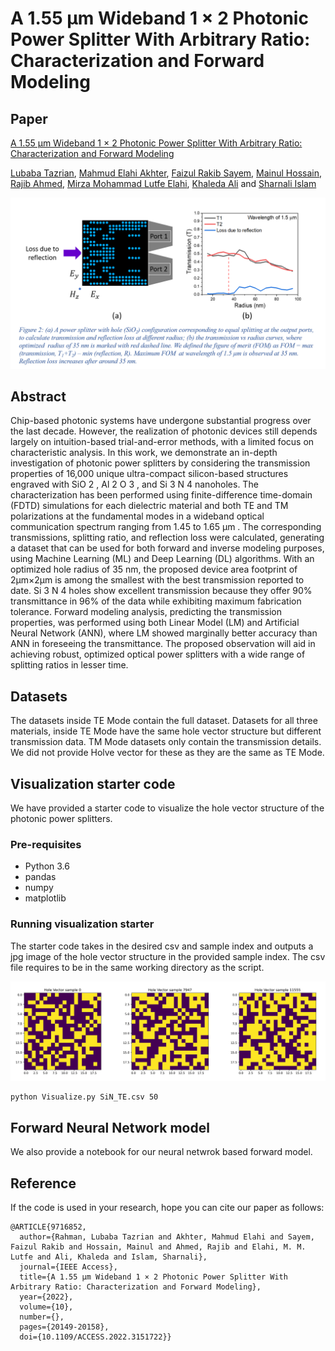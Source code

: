 # A 1.55 μm Wideband 1 × 2 Photonic Power Splitter With Arbitrary Ratio: Characterization and Forward Modeling

## Paper

[A 1.55 μm Wideband 1 × 2 Photonic Power Splitter With Arbitrary Ratio: Characterization and Forward Modeling][Paper]

[Lubaba Tazrian][LT], [Mahmud Elahi Akhter][MEA], [Faizul Rakib Sayem][FRS], [Mainul Hossain][MH], [Rajib Ahmed][RA], [Mirza Mohammad Lutfe Elahi][MLE], [Khaleda Ali][KA] and [Sharnali Islam][SI]


![](./HV_with_TE_TM.png)
## Abstract
Chip-based photonic systems have undergone substantial progress over the last decade. However, the realization of photonic devices still depends largely on intuition-based trial-and-error methods, with a limited focus on characteristic analysis. In this work, we demonstrate an in-depth investigation of photonic power splitters by considering the transmission properties of 16,000 unique ultra-compact silicon-based structures engraved with SiO 2 , Al 2 O 3 , and Si 3 N 4 nanoholes. The characterization has been performed using finite-difference time-domain (FDTD) simulations for each dielectric material and both TE and TM polarizations at the fundamental modes in a wideband optical communication spectrum ranging from 1.45 to 1.65 μm . The corresponding transmissions, splitting ratio, and reflection loss were calculated, generating a dataset that can be used for both forward and inverse modeling purposes, using Machine Learning (ML) and Deep Learning (DL) algorithms. With an optimized hole radius of 35 nm, the proposed device area footprint of 2μm×2μm is among the smallest with the best transmission reported to date. Si 3 N 4 holes show excellent transmission because they offer 90% transmittance in 96% of the data while exhibiting maximum fabrication tolerance. Forward modeling analysis, predicting the transmission properties, was performed using both Linear Model (LM) and Artificial Neural Network (ANN), where LM showed marginally better accuracy than ANN in foreseeing the transmittance. The proposed observation will aid in achieving robust, optimized optical power splitters with a wide range of splitting ratios in lesser time.

## Datasets
The datasets inside TE Mode contain the full dataset. Datasets for all three materials, inside TE Mode have the same hole vector structure but different transmission data. TM Mode datasets only contain the transmission details. We did not provide Holve vector for these as they are the same as TE Mode.   

## Visualization starter code
We have provided a starter code to visualize the hole vector structure of the photonic power splitters. 

### Pre-requisites
* Python 3.6
* pandas
* numpy
* matplotlib

### Running visualization starter
The starter code takes in the desired csv and sample index and outputs a jpg image of the hole vector structure in the provided sample index. The csv file requires to be in the same working directory as the script.

![](./Hole_vector_examples.png) 
```bash
python Visualize.py SiN_TE.csv 50
```
## Forward Neural Network model
We also provide a notebook for our neural netwrok based forward model. 

## Reference

If the code is used in your research, hope you can cite our paper as follows:
```
@ARTICLE{9716852,
  author={Rahman, Lubaba Tazrian and Akhter, Mahmud Elahi and Sayem, Faizul Rakib and Hossain, Mainul and Ahmed, Rajib and Elahi, M. M. Lutfe and Ali, Khaleda and Islam, Sharnali},
  journal={IEEE Access}, 
  title={A 1.55 μm Wideband 1 × 2 Photonic Power Splitter With Arbitrary Ratio: Characterization and Forward Modeling}, 
  year={2022},
  volume={10},
  number={},
  pages={20149-20158},
  doi={10.1109/ACCESS.2022.3151722}}
```
[Paper]: https://ieeexplore.ieee.org/abstract/document/9716852 
[LT]: https://github.com/LTRahman
[MEA]: https://github.com/mandelbrot-walker
[FRS]: https://www.researchgate.net/profile/Faizul-Sayem
[MH]: https://scholar.google.com/citations?user=RLP3qZsAAAAJ&hl=en
[RA]: https://scholar.google.com/citations?user=SmEoIXsAAAAJ&hl=es
[MLE]: https://ece.northsouth.edu/~lutfe.elahi/
[KA]: https://scholar.google.com/citations?user=zDtDMMcAAAAJ&hl=en
[SI]: https://scholar.google.com/citations?user=_FoUlhAAAAAJ&hl=en



